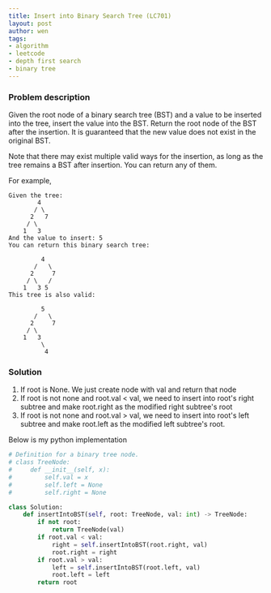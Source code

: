 ```yaml
---
title: Insert into Binary Search Tree (LC701)
layout: post
author: wen
tags:
- algorithm
- leetcode
- depth first search
- binary tree
---
```


### Problem description
Given the root node of a binary search tree (BST) and a value to be inserted into the tree, insert the value into the BST. Return the root node of the BST after the insertion. It is guaranteed that the new value does not exist in the original BST.

Note that there may exist multiple valid ways for the insertion, as long as the tree remains a BST after insertion. You can return any of them.

For example, 
```
Given the tree:
        4
       / \
      2   7
     / \
    1   3
And the value to insert: 5
You can return this binary search tree:

         4
       /   \
      2     7
     / \   /
    1   3 5
This tree is also valid:

         5
       /   \
      2     7
     / \   
    1   3
         \
          4
```

### Solution
1. If root is None. We just create node with val and return that node
2. If root is not none and root.val < val, we need to insert into root's right subtree and make root.right as the modified right subtree's root
3. If root is not none and root.val > val, we need to insert into root's left subtree and make root.left as the modified left subtree's root.

Below is my python implementation

```python
# Definition for a binary tree node.
# class TreeNode:
#     def __init__(self, x):
#         self.val = x
#         self.left = None
#         self.right = None

class Solution:
    def insertIntoBST(self, root: TreeNode, val: int) -> TreeNode:
        if not root:
            return TreeNode(val)
        if root.val < val:
            right = self.insertIntoBST(root.right, val)
            root.right = right
        if root.val > val:
            left = self.insertIntoBST(root.left, val)
            root.left = left
        return root
        
```